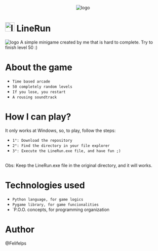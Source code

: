 <p align="center">
  <img alt="logo" src="https://user-images.githubusercontent.com/101474098/220374259-be74381d-23ac-43f4-8130-9823a50fa1f3.png">
</p>

<h1> 
  <img alt="logo" src="https://user-images.githubusercontent.com/101474098/220375305-5277d05b-7cd9-4b0b-9978-e79385762614.png" width="30px" height="30px"> 
  LineRun 
</h1>

<img alt="logo" src="https://img.shields.io/badge/Version-1.0-green">
A simple minigame created by me that is hard to complete. Try to finish level 50 :) 
<br>

# About the game

- `Time based arcade`
- `50 completely random levels`
- `If you lose, you restart`
- `A rousing soundtrack`

# How I can play?
It only works at Windows, so, to play, follow the steps:

- `1°: Download the repository`
- `2°: Find the directory in your file explorer`
- `3°: Execute the LineRun.exe file, and have fun ;)`
<br>
Obs: Keep the LineRun.exe file in the original directory, and it will works.

# Technologies used

- `Python language, for game logics`
- `Pygame library, for game funcionalities`
- `P.O.O. concepts, for programming organization

# Author

@Felifelps

